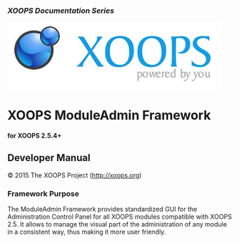 ### _XOOPS Documentation Series_
![logoXoops.jpg](assets/logoXoops.jpg)

# XOOPS ModuleAdmin Framework
#### for XOOPS 2.5.4+
     

## Developer Manual
 
© 2015 The XOOPS Project (http://xoops.org)    

### Framework Purpose 


The ModuleAdmin Framework provides standardized GUI for the Administration Control Panel for all XOOPS modules compatible with XOOPS 2.5. It allows to manage the visual part of the administration of any module in a consistent way, thus making it more user friendly. 

